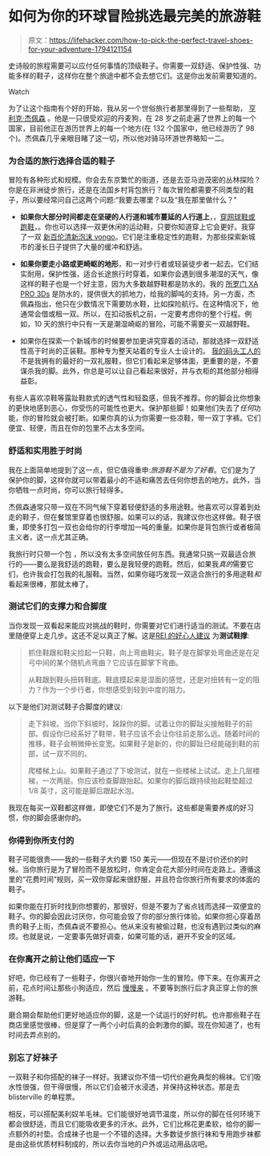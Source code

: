 # 如何为你的环球冒险挑选最完美的旅游鞋

> 原文：<https://lifehacker.com/how-to-pick-the-perfect-travel-shoes-for-your-adventure-1794121154>

史诗般的旅程需要可以应付任何事情的顶级鞋子。你需要一双舒适、保护性强、功能多样的鞋子，这样你在整个旅途中都不会去想它们。这是你出发前需要知道的。

Watch

为了让这个指南有个好的开始，我从另一个世俗旅行者那里得到了一些帮助， [亨利克·杰佩森](http://www.henriktravel.com/) 。他是一只很受欢迎的丹麦狗，在 28 岁之前走遍了世界上的每一个国家，目前他正在游历世界上的每一个地方(在 132 个国家中，他已经游历了 98 个)。杰佩森几乎亲眼目睹了这一切，所以他对骑马环游世界略知一二。

### 为合适的旅行选择合适的鞋子

冒险有各种形式和规模。你会去东京繁忙的街道，还是去亚马逊茂密的丛林探险？你是在非洲徒步旅行，还是在法国乡村背包旅行？每次冒险都需要不同类型的鞋子，所以要经常问自己这两个问题:“我要去哪里？以及“我在那里做什么？"

*   **如果你大部分时间都走在坚硬的人行道和城市蔓延的人行道上**，，[穿网球鞋或跑鞋](https://lifehacker.com/how-i-found-the-perfect-running-shoes-1784386202)，。你也可以选择一双更休闲的运动鞋，只要你知道穿上它会更好。我穿了一双 [新百伦清新泡沫 vongo](http://www.newbalance.com/pd/fresh-foam-vongo/MVNGO.html#color=Blue_with_Black)。它们是注重稳定性的跑鞋，为那些探索新城市的漫长日子提供了大量的缓冲和舒适。

*   **如果你要走小路或更崎岖的地形**，和一对步行者或轻装徒步者一起去。它们结实耐用，保护性强，适合长途旅行时穿着。如果你会遇到很多潮湿的天气，像这样的鞋子也是一个好主意，因为大多数越野鞋都是防水的。我的 [所罗门 XA PRO 3Ds](http://www.salomon.com/us/product/xa-pro-3d-cs-wp-1.html?article=393333) 是防水的，提供很大的抓地力，给我的脚吨的支持。另一方面，杰佩森指出，他只在少数情况下需要防水鞋，比如探险航行。在这种情况下，他通常会借或租一双。所以，在扣动扳机之前，一定要考虑你的整个行程。例如，10 天的旅行中只有一天是潮湿崎岖的冒险，可能不需要买一双越野鞋。
*   如果你在探索一个新城市的时候要参加更讲究穿着的活动，那就选择一双舒适性高于时尚的正装鞋。那种专为整天站着的专业人士设计的。 [我的码头工人的](http://www.dockersshoes.com/men-s-shoes/dress) 不是我拥有的最好的一双礼服鞋，但它们看起来足够体面，更重要的是，不要谋杀我的脚。此外，你总是可以让自己看起来很好，并与衣柜的其他部分相得益彰。

有些人喜欢凉鞋等露趾鞋款式的透气性和轻盈感，但我不推荐。你的脚会比你想象的更快地感到恶心，你受伤的可能性也更大。保护那些脚！如果他们失去了*任何*功能，你的冒险就会被打断。如果你真的认为你需要一些凉鞋，带一双丁字裤。它们便宜、轻便，而且在你的包里不占太多空间。

### 舒适和实用胜于时尚

我在上面简单地提到了这一点，但它值得重申:*旅游鞋不是为了好看*。它们是为了保护你的脚，这样你就可以带着最小的不适和痛苦去任何你想去的地方。此外，当你牺牲一点时尚，你可以旅行轻得多。

杰佩森通常只带一双在不同气候下穿着轻便舒适的多用途鞋。他喜欢可以穿着到处走的鞋子，但在餐馆里穿着也很舒服。如果可以的话，我建议你也这样做。鞋子很重，即使多打包一双也会给你的行李增加一吨的重量。如果你是背包旅行或者极简主义者，这一点尤其正确。

我旅行时只带一个包 ，所以没有太多空间放任何东西。我通常只挑一双最适合旅行的——要么是我舒适的跑鞋，要么是我轻便的跑鞋。然后，如果我*真的*需要它们，也许我会打包我的礼服鞋。当然，如果你碰巧发现一双适合旅行的多用途鞋*和*看起来很棒，那就太棒了。

### 测试它们的支撑力和合脚度

当你发现一双看起来能应对挑战的鞋时，你需要对它们进行适当的测试。不要在店里随便穿上走几步。这还不足以真正了解。这是[REI 的好心人建议](https://www.rei.com/learn/expert-advice/walking-shoes.html) 为**测试鞋撑**:

> 抓住鞋跟和鞋尖捡起一只鞋，向上弯曲鞋尖。鞋子是在脚掌处弯曲还是在足弓中间的某个随机点弯曲？它应该在脚掌下弯曲。
> 
> 从鞋跟到鞋头扭转鞋底。鞋底摸起来是湿面的感觉，还是对扭转有一定的阻力？作为一个步行者，你想感受到轻到中度的阻力。

以下是他们对测试鞋子合脚度的建议:

> 走下斜坡。当你下斜坡时，跺跺你的脚。试着让你的脚趾尖接触鞋子的前部。假设你已经系好了鞋带，鞋子应该不会让你往前走那么远。随着时间的推移，鞋子会稍微伸长变宽。如果鞋子是新的，你的脚趾已经能碰到鞋的前部，试一双不同的。
> 
> 爬楼梯上山。如果鞋子通过了下坡测试，就在一些楼梯上试试。走上几层楼梯，一次两层。你应该检查脚跟抬起。如果你的脚后跟持续抬起鞋垫超过 1/8 英寸，这可能是脚后跟起水泡。

我现在每买一双鞋都这样做，即使它们不是为了旅行。这些都是需要养成的好习惯，你的脚会感谢你的。

### 你得到你所支付的

鞋子可能很贵——我的一些鞋子大约要 150 美元——但现在不是讨价还价的时候。当你旅行是为了冒险而不是放松时，你肯定会花大部分时间在走路上。遵循这里的“花费时间”规则，买一双你穿起来很舒服，并且符合你旅行所有要求的体面的鞋子。

如果你能在打折时找到你想要的，那很好，但是不要为了省点钱而选择一双便宜的鞋子。你的脚会因此讨厌你，你可能会毁了你的部分旅行体验。如果你担心穿着昂贵的鞋子上街，杰佩森说不要担心。他从来没有被偷过鞋，也没有遇到过类似的麻烦。也就是说，一定要事先做好调查，如果可能的话，避开不安全的区域。

### 在你离开之前让他们适应一下

好吧，你已经有了一些鞋子，你很兴奋地开始你一生的冒险。停下来。在你离开之前，花点时间让那些小狗适应，然后 [慢慢来](https://lifehacker.com/break-in-boots-gradually-each-day-before-going-on-a-big-1771291603) 。不要等到旅行后才真正穿上你的旅游鞋。

磨合期会帮助他们更好地适应你的脚，这是一个试运行的好时机。也许那些鞋子在商店里感觉很棒，但是穿了一两个小时后真的会刺激你的脚。现在你知道了，也有时间去弄点别的。

### 别忘了好袜子

一双鞋子和你搭配的袜子一样好。我建议你不惜一切代价避免典型的棉袜。它们吸水性很强，但干得很慢，所以它们会被汗水浸透，并保持这种状态。那是去 blisterville 的单程票。

相反，可以搭配美利奴羊毛袜。它们能很好地调节温度，所以你的脚在任何环境下都会很舒适，而且它们能吸收更多的汗水。此外，它们比棉花更柔软，给你的脚一点额外的衬垫。合成袜子也是一个不错的选择。大多数徒步旅行袜和专用跑步袜都是由这些优质材料制成的，所以去你当地的户外或运动用品店吧。